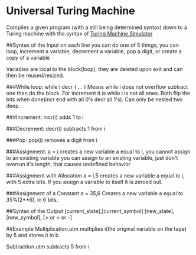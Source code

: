 # Universal Turing Machine

Compiles a given program (with a still being determined syntax)
down to a Turing machine with the syntax of [Turing Machine Simulator](https://martinugarte.com/turingmachine/)

##Syntax of the Input
on each line you can do one of 5 things, you can loop, increment a variable, decrement a variable, pop a digit, or create a copy of a variable

Variables are local to the block(loop), they are deleted upon exit and can then be reused/resized.

###While loop:
	while i decr {
		...
	}
Means while i does not overflow subtract one then do the block. For increment it is while i is not all ones. Both flip the bits when done(incr end with all 0's decr all 1's). Can only be nested two deep.

###Increment:
	incr(i) 
adds 1 to i

###Decrement:
	decr(i)
subtracts 1 from i

###Pop:
    pop(i)
removes a digit from i

###Assignment:
	a = i
creates a new variable a equal to i, you cannot assign to an existing variable you can assign to an existing variable, just don't overrun it's length, that causes undefined behavior

###Assignment with Allocation
	a = i,5
creates a new variable a equal to i, with 5 extra bits. If you assign a variable to itself it is zeroed out.

###Assignment of a Constant
    a = 35,6
Creates a new variable a equal to 35%(2**6), in 6 bits,

##Syntax of the Output
    [current_state],[current_symbol]
    [new_state],[new_symbol], [> or < or -]

##Example
Multiplication.utm multiplies i(the original variable on the tape) by 5 and stores it in b

Subtraction.utm subtracts 5 from i

